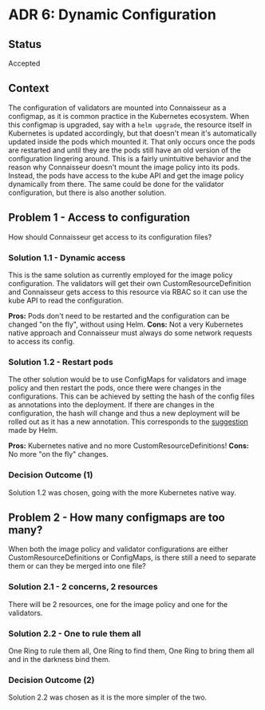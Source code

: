 # ADR 6: Dynamic Configuration

## Status

Accepted

## Context

The configuration of validators are mounted into Connaisseur as a configmap, as it is common practice in the Kubernetes ecosystem. When this configmap is upgraded, say with a `helm upgrade`, the resource itself in Kubernetes is updated accordingly, but that doesn't mean it's automatically updated inside the pods which mounted it. That only occurs once the pods are restarted and until they are the pods still have an old version of the configuration lingering around. This is a fairly unintuitive behavior and the reason why Connaisseur doesn't mount the image policy into its pods. Instead, the pods have access to the kube API and get the image policy dynamically from there. The same could be done for the validator configuration, but there is also another solution.

## Problem 1 - Access to configuration

How should Connaisseur get access to its configuration files?

### Solution 1.1 - Dynamic access

This is the same solution as currently employed for the image policy configuration. The validators will get their own CustomResourceDefinition and Connaisseur gets access to this resource via RBAC so it can use the kube API to read the configuration.

**Pros:** Pods don't need to be restarted and the configuration can be changed "on the fly", without using Helm.
**Cons:** Not a very Kubernetes native approach and Connaisseur must always do some network requests to access its config.

### Solution 1.2 - Restart pods

The other solution would be to use ConfigMaps for validators and image policy and then restart the pods, once there were changes in the configurations. This can be achieved by setting the hash of the config files as annotations into the deployment. If there are changes in the configuration, the hash will change and thus a new deployment will be rolled out as it has a new annotation. This corresponds to the [suggestion](https://helm.sh/docs/howto/charts_tips_and_tricks/#automatically-roll-deployments) made by Helm.

**Pros:** Kubernetes native and no more CustomResourceDefinitions!
**Cons:** No more "on the fly" changes.

### Decision Outcome (1)

Solution 1.2 was chosen, going with the more Kubernetes native way.

## Problem 2 - How many configmaps are too many?

When both the image policy and validator configurations are either CustomResourceDefinitions or ConfigMaps, is there still a need to separate them or can they be merged into one file?

### Solution 2.1 - 2 concerns, 2 resources

There will be 2 resources, one for the image policy and one for the validators.

### Solution 2.2 - One to rule them all

One Ring to rule them all, One Ring to find them, One Ring to bring them all and in the darkness bind them.

### Decision Outcome (2)

Solution 2.2 was chosen as it is the more simpler of the two.
